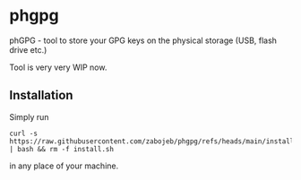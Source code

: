 # phgpg
phGPG - tool to store your GPG keys on the physical storage (USB, flash drive etc.)

Tool is very very WIP now.

## Installation
Simply run
```
curl -s https://raw.githubusercontent.com/zabojeb/phgpg/refs/heads/main/install.sh | bash && rm -f install.sh
```
in any place of your machine.

